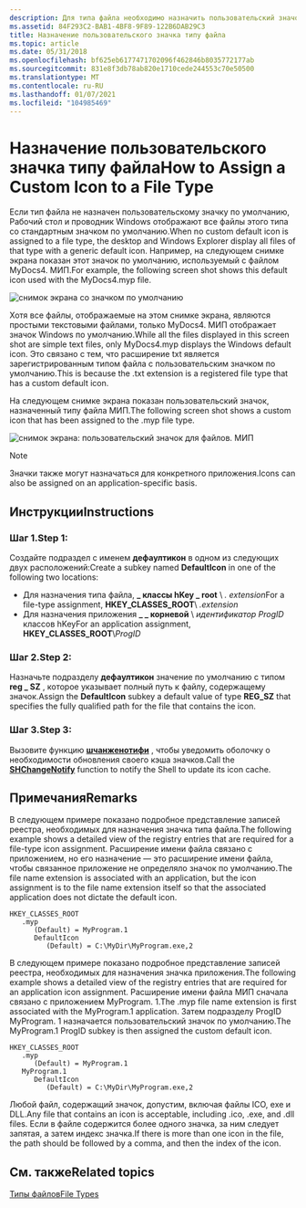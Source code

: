 ```yaml
---
description: Для типа файла необходимо назначить пользовательский значок, чтобы предоставить визуальное представление пользователю этого типа файла или приложению, с которым связан этот тип файла.
ms.assetid: 84F293C2-BAB1-4BF8-9F89-122B6DAB29C3
title: Назначение пользовательского значка типу файла
ms.topic: article
ms.date: 05/31/2018
ms.openlocfilehash: bf625eb6177471702096f462846b8035772177ab
ms.sourcegitcommit: 831e8f3db78ab820e1710cede244553c70e50500
ms.translationtype: MT
ms.contentlocale: ru-RU
ms.lasthandoff: 01/07/2021
ms.locfileid: "104985469"
---
```

# <a name="how-to-assign-a-custom-icon-to-a-file-type"></a><span data-ttu-id="0f92a-103">Назначение пользовательского значка типу файла</span><span class="sxs-lookup"><span data-stu-id="0f92a-103">How to Assign a Custom Icon to a File Type</span></span>

<span data-ttu-id="0f92a-104">Если тип файла не назначен пользовательскому значку по умолчанию, Рабочий стол и проводник Windows отображают все файлы этого типа со стандартным значком по умолчанию.</span><span class="sxs-lookup"><span data-stu-id="0f92a-104">When no custom default icon is assigned to a file type, the desktop and Windows Explorer display all files of that type with a generic default icon.</span></span> <span data-ttu-id="0f92a-105">Например, на следующем снимке экрана показан этот значок по умолчанию, используемый с файлом MyDocs4. МИП.</span><span class="sxs-lookup"><span data-stu-id="0f92a-105">For example, the following screen shot shows this default icon used with the MyDocs4.myp file.</span></span>

![снимок экрана со значком по умолчанию](images/icon.png)

<span data-ttu-id="0f92a-107">Хотя все файлы, отображаемые на этом снимке экрана, являются простыми текстовыми файлами, только MyDocs4. МИП отображает значок Windows по умолчанию.</span><span class="sxs-lookup"><span data-stu-id="0f92a-107">While all the files displayed in this screen shot are simple text files, only MyDocs4.myp displays the Windows default icon.</span></span> <span data-ttu-id="0f92a-108">Это связано с тем, что расширение txt является зарегистрированным типом файла с пользовательским значком по умолчанию.</span><span class="sxs-lookup"><span data-stu-id="0f92a-108">This is because the .txt extension is a registered file type that has a custom default icon.</span></span>

<span data-ttu-id="0f92a-109">На следующем снимке экрана показан пользовательский значок, назначенный типу файла МИП.</span><span class="sxs-lookup"><span data-stu-id="0f92a-109">The following screen shot shows a custom icon that has been assigned to the .myp file type.</span></span>

![снимок экрана: пользовательский значок для файлов. МИП](images/context4.png)

> [!Note]  
> <span data-ttu-id="0f92a-111">Значки также могут назначаться для конкретного приложения.</span><span class="sxs-lookup"><span data-stu-id="0f92a-111">Icons can also be assigned on an application-specific basis.</span></span>

 

## <a name="instructions"></a><span data-ttu-id="0f92a-112">Инструкции</span><span class="sxs-lookup"><span data-stu-id="0f92a-112">Instructions</span></span>

### <a name="step-1"></a><span data-ttu-id="0f92a-113">Шаг 1.</span><span class="sxs-lookup"><span data-stu-id="0f92a-113">Step 1:</span></span>

<span data-ttu-id="0f92a-114">Создайте подраздел с именем **дефаултикон** в одном из следующих двух расположений:</span><span class="sxs-lookup"><span data-stu-id="0f92a-114">Create a subkey named **DefaultIcon** in one of the following two locations:</span></span>

-   <span data-ttu-id="0f92a-115">Для назначения типа файла, **\_ классы hKey \_ root** \\ *. extension*</span><span class="sxs-lookup"><span data-stu-id="0f92a-115">For a file-type assignment, **HKEY\_CLASSES\_ROOT**\\ *.extension*</span></span>
-   <span data-ttu-id="0f92a-116">Для назначения приложения **\_ \_ корневой** \\ *идентификатор ProgID* классов hKey</span><span class="sxs-lookup"><span data-stu-id="0f92a-116">For an application assignment, **HKEY\_CLASSES\_ROOT**\\*ProgID*</span></span>

### <a name="step-2"></a><span data-ttu-id="0f92a-117">Шаг 2.</span><span class="sxs-lookup"><span data-stu-id="0f92a-117">Step 2:</span></span>

<span data-ttu-id="0f92a-118">Назначьте подразделу **дефаултикон** значение по умолчанию с типом **reg \_ SZ** , которое указывает полный путь к файлу, содержащему значок.</span><span class="sxs-lookup"><span data-stu-id="0f92a-118">Assign the **DefaultIcon** subkey a default value of type **REG\_SZ** that specifies the fully qualified path for the file that contains the icon.</span></span>

### <a name="step-3"></a><span data-ttu-id="0f92a-119">Шаг 3.</span><span class="sxs-lookup"><span data-stu-id="0f92a-119">Step 3:</span></span>

<span data-ttu-id="0f92a-120">Вызовите функцию [**шчанженотифи**](/windows/desktop/api/shlobj_core/nf-shlobj_core-shchangenotify) , чтобы уведомить оболочку о необходимости обновления своего кэша значков.</span><span class="sxs-lookup"><span data-stu-id="0f92a-120">Call the [**SHChangeNotify**](/windows/desktop/api/shlobj_core/nf-shlobj_core-shchangenotify) function to notify the Shell to update its icon cache.</span></span>

## <a name="remarks"></a><span data-ttu-id="0f92a-121">Примечания</span><span class="sxs-lookup"><span data-stu-id="0f92a-121">Remarks</span></span>

<span data-ttu-id="0f92a-122">В следующем примере показано подробное представление записей реестра, необходимых для назначения значка типа файла.</span><span class="sxs-lookup"><span data-stu-id="0f92a-122">The following example shows a detailed view of the registry entries that are required for a file-type icon assignment.</span></span> <span data-ttu-id="0f92a-123">Расширение имени файла связано с приложением, но его назначение — это расширение имени файла, чтобы связанное приложение не определяло значок по умолчанию.</span><span class="sxs-lookup"><span data-stu-id="0f92a-123">The file name extension is associated with an application, but the icon assignment is to the file name extension itself so that the associated application does not dictate the default icon.</span></span>

```
HKEY_CLASSES_ROOT
   .myp
      (Default) = MyProgram.1
      DefaultIcon
         (Default) = C:\MyDir\MyProgram.exe,2
```

<span data-ttu-id="0f92a-124">В следующем примере показано подробное представление записей реестра, необходимых для назначения значка приложения.</span><span class="sxs-lookup"><span data-stu-id="0f92a-124">The following example shows a detailed view of the registry entries that are required for an application icon assignment.</span></span> <span data-ttu-id="0f92a-125">Расширение имени файла МИП сначала связано с приложением MyProgram. 1.</span><span class="sxs-lookup"><span data-stu-id="0f92a-125">The .myp file name extension is first associated with the MyProgram.1 application.</span></span> <span data-ttu-id="0f92a-126">Затем подразделу ProgID MyProgram. 1 назначается пользовательский значок по умолчанию.</span><span class="sxs-lookup"><span data-stu-id="0f92a-126">The MyProgram.1 ProgID subkey is then assigned the custom default icon.</span></span>

```
HKEY_CLASSES_ROOT
   .myp
      (Default) = MyProgram.1
   MyProgram.1
      DefaultIcon
         (Default) = C:\MyDir\MyProgram.exe,2
```

<span data-ttu-id="0f92a-127">Любой файл, содержащий значок, допустим, включая файлы ICO, exe и DLL.</span><span class="sxs-lookup"><span data-stu-id="0f92a-127">Any file that contains an icon is acceptable, including .ico, .exe, and .dll files.</span></span> <span data-ttu-id="0f92a-128">Если в файле содержится более одного значка, за ним следует запятая, а затем индекс значка.</span><span class="sxs-lookup"><span data-stu-id="0f92a-128">If there is more than one icon in the file, the path should be followed by a comma, and then the index of the icon.</span></span>

## <a name="related-topics"></a><span data-ttu-id="0f92a-129">См. также</span><span class="sxs-lookup"><span data-stu-id="0f92a-129">Related topics</span></span>

<dl> <dt>

[<span data-ttu-id="0f92a-130">Типы файлов</span><span class="sxs-lookup"><span data-stu-id="0f92a-130">File Types</span></span>](fa-file-types.md)
</dt> </dl>

 

 



